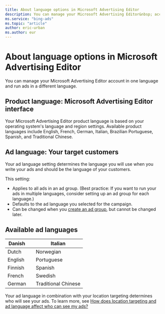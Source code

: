 ```yaml
---
title: About language options in Microsoft Advertising Editor
description: You can manage your Microsoft Advertising Editor&nbsp; account in one language and run ads in a different language.
ms.service: "bing-ads"
ms.topic: "article"
author: eric-urban
ms.author: eur
---
```


# About language options in Microsoft Advertising Editor

You can manage your Microsoft Advertising Editor&nbsp;account in one language and run ads in a different language.

## Product language: Microsoft Advertising Editor interface

Your Microsoft Advertising Editor product language is based on your operating system's language and region settings. Available product languages include English, French, German, Italian, Brazilian Portuguese, Spanish, and Traditional Chinese.

## Ad language: Your target customers

Your ad language setting determines the language you will use when you write your ads and should be the language of your customers.

This setting:

- Applies to all ads in an ad group. (Best practice: If you want to run your ads in multiple languages, consider setting up an ad group for each language.)
- Defaults to the ad language you selected for the campaign.
- Can be changed when you [create an ad group](./hlp_BAE_PROC_CreateAdGroups.md), but cannot be changed later.

## Available ad languages

|Danish||Italian|
|---|---|---|
|Dutch||Norwegian|
|English||Portuguese|
|Finnish||Spanish|
|French||Swedish|
|German||Traditional Chinese|

Your ad language in combination with your location targeting determines who will see your ads. To learn more, see [How does location targeting and ad language affect who can see my ads?](./hlp_BAE_CONC_LocTargetAndLang.md)



